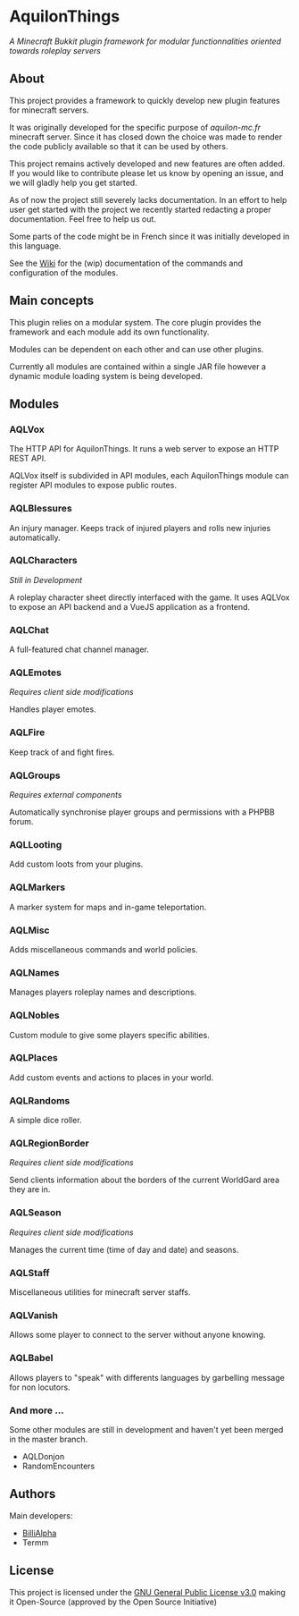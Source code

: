 # AquilonThings #
_A Minecraft Bukkit plugin framework for modular functionnalities oriented towards roleplay servers_

## About ##
This project provides a framework to quickly develop new plugin features for minecraft servers.

It was originally developed for the specific purpose of *aquilon-mc.fr* minecraft server.
Since it has closed down the choice was made to render the code publicly available so that it can be used by others.

This project remains actively developed and new features are often added.
If you would like to contribute please let us know by opening an issue, and we will gladly help you get started.

As of now the project still severely lacks documentation. In an effort to help user get started with the project
we recently started redacting a proper documentation. Feel free to help us out.

Some parts of the code might be in French since it was initially developed in this language.

See the [Wiki](https://github.com/aqlthings/AQLThings-core/wiki) for the (wip) documentation of the commands and configuration of the modules.

## Main concepts ##
This plugin relies on a modular system.
The core plugin provides the framework and each module add its own functionality.

Modules can be dependent on each other and can use other plugins.

Currently all modules are contained within a single JAR file
however a dynamic module loading system is being developed.

## Modules ##
### AQLVox ###
The HTTP API for AquilonThings. It runs a web server to expose an HTTP REST API.

AQLVox itself is subdivided in API modules, each AquilonThings module can register API modules
to expose public routes.

### AQLBlessures ###
An injury manager. Keeps track of injured players and rolls new injuries automatically.

### AQLCharacters ###
_Still in Development_

A roleplay character sheet directly interfaced with the game. It uses AQLVox to expose an API backend
and a VueJS application as a frontend.

### AQLChat ###
A full-featured chat channel manager.

### AQLEmotes ###
_Requires client side modifications_

Handles player emotes.

### AQLFire ###
Keep track of and fight fires.

### AQLGroups ###
_Requires external components_

Automatically synchronise player groups and permissions with a PHPBB forum.

### AQLLooting ###
Add custom loots from your plugins.

### AQLMarkers ###
A marker system for maps and in-game teleportation.

### AQLMisc ###
Adds miscellaneous commands and world policies.

### AQLNames ###
Manages players roleplay names and descriptions.

### AQLNobles ###
Custom module to give some players specific abilities.

### AQLPlaces ###
Add custom events and actions to places in your world.

### AQLRandoms ###
A simple dice roller.

### AQLRegionBorder ###
_Requires client side modifications_

Send clients information about the borders of the current WorldGard area they are in.

### AQLSeason ###
_Requires client side modifications_

Manages the current time (time of day and date) and seasons.

### AQLStaff ###
Miscellaneous utilities for minecraft server staffs.

### AQLVanish ###
Allows some player to connect to the server without anyone knowing.

### AQLBabel ###
Allows players to "speak" with differents languages by garbelling message for non locutors.


### And more ... ###
Some other modules are still in development and haven't yet been merged in the master branch.

 * AQLDonjon
 * RandomEncounters

## Authors ##
Main developers:
 * [BilliAlpha](https://github.com/BilliAlpha)
 * Termm

## License ##
This project is licensed under the [GNU General Public License v3.0](https://opensource.org/licenses/GPL-3.0)
making it Open-Source (approved by the Open Source Initiative)
